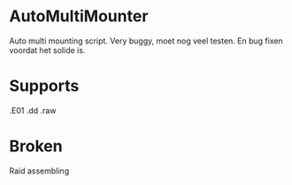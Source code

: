 # AutoMultiMounter
Auto multi mounting script. Very buggy, moet nog veel testen. En bug fixen voordat het solide is.


# Supports
.E01
.dd
.raw


# Broken
Raid assembling
